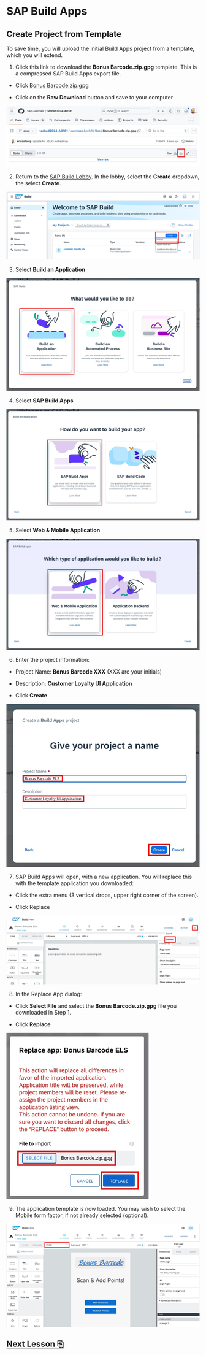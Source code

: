 # SAP Build Apps

## Create Project from Template

To save time, you will upload the initial Build Apps project from a template, which you will extend.

1. Click this link to download the **Bonus Barcode.zip.gpg** template. This is a compressed SAP Build Apps export file.

- Click [Bonus Barcode.zip.gpg](files/Bonus%20Barcode.zip.gpg)

- Click on the **Raw Download** button and save to your computer

<img src="images/image1.jpg" />

2. Return to the [SAP Build Lobby](https://lcapteched.eu10.build.cloud.sap/lobby). In the lobby, select the **Create** dropdown, the select **Create**.

<img src="images/image2.jpg" />

3. Select **Build an Application**

<img src="images/image3.jpg" />

4. Select **SAP Build Apps**

<img src="images/image4.jpg" />

5. Select **Web & Mobile Application**

<img src="images/image5.jpg" />

6. Enter the project information:

- Project Name: **Bonus Barcode XXX** (XXX are your initials)

- Description: **Customer Loyalty UI Application**

- Click **Create**

<img src="images/image6.jpg" />

7. SAP Build Apps will open, with a new application. You will replace this with the template application you downloaded:

- Click the extra menu (3 vertical drops, upper right corner of the screen).

- Click Replace

<img src="images/image7.jpg" />

8. In the Replace App dialog:

- Click **Select File** and select the **Bonus Barcode.zip.gpg** file you downloaded in Step 1.

- Click **Replace**

<img src="images/image8.jpg" />

9. The application template is now loaded. You may wish to select the Mobile form factor, if not already selected (optional).

<img src="images/image9.jpg" />

## [Next Lesson ⎘](../ex3.2/)
